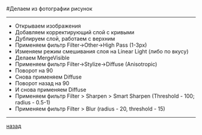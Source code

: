 #Делаем из фотографии рисунок

----------------------
- Открываем изображения
- Добавляем корректирующий слой с кривыми
- Дублируем слой, работаем с верхним
- Применяем фильтр Filter->Other->High Pass (1-3px)
- Изменяем режим смешивания слоя на Linear Light (либо по вкусу)
- Делаем MergeVisible
- Применяем фильтр Filter->Stylize->Diffuse (Anisotropic)
- Поворот на 90
- Снова применяем Diffuse
- Поворот назад на 90
- И снова применяем Diffuse
- Применяем фильтр Filter > Sharpen > Smart Sharpen (Threshold - 100; radius - 0.5-1)
- Применяем фильтр Filter > Blur (radius - 20, threshold - 15)

----------------------
[назад](../README.md)
